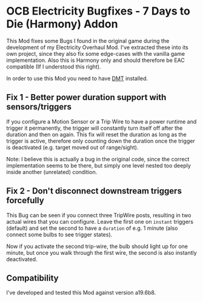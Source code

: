 # OCB Electricity Bugfixes - 7 Days to Die (Harmony) Addon

This Mod fixes some Bugs I found in the original game during the
development of my Electricity Overhaul Mod. I've extracted these
into its own project, since they also fix some edge-cases with the
vanilla game implementation. Also this is Harmony only and should
therefore be EAC compatible (If I understood this right).

In order to use this Mod you need to have [DMT][1] installed.

## Fix 1 - Better power duration support with sensors/triggers

If you configure a Motion Sensor or a Trip Wire to have a power
runtime and trigger it permanently, the trigger will constantly
turn itself off after the duration and then on again. This fix
will reset the duration as long as the trigger is active,
therefore only counting down the duration once the trigger
is deactivated (e.g. target moved out of range/sight).

Note: I believe this is actually a bug in the original code,
since the correct implementation seems to be there, but simply
one level nested too deeply inside another (unrelated) condition.

## Fix 2 - Don't disconnect downstream triggers forcefully

This Bug can be seen if you connect three TripWire posts, resulting
in two actual wires that you can configure. Leave the first one on
`instant` triggers (default) and set the second to have a `duration`
of e.g. 1 minute (also connect some bulbs to see trigger states).

Now if you activate the second trip-wire, the bulb should light up
for one minute, but once you walk through the first wire, the second
is also instantly deactivated.

## Compatibility

I've developed and tested this Mod against version a19.6b8.

[1]: https://github.com/HAL-NINE-THOUSAND/DMT